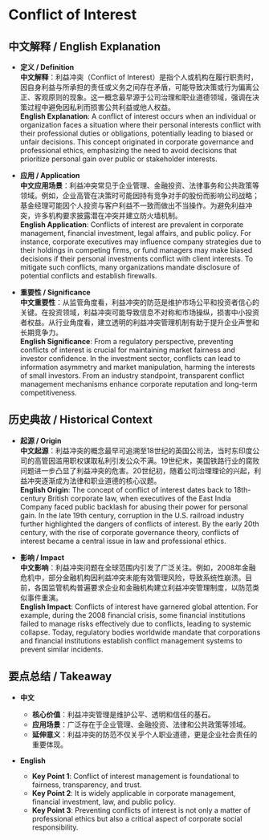 # Conflict of Interest

## 中文解释 / English Explanation

* **定义 / Definition**  
  **中文解释**：利益冲突（Conflict of Interest）是指个人或机构在履行职责时，因自身利益与所承担的责任或义务之间存在矛盾，可能导致决策或行为偏离公正、客观原则的现象。这一概念最早源于公司治理和职业道德领域，强调在决策过程中避免因私利而损害公共利益或他人权益。  
  **English Explanation**: A conflict of interest occurs when an individual or organization faces a situation where their personal interests conflict with their professional duties or obligations, potentially leading to biased or unfair decisions. This concept originated in corporate governance and professional ethics, emphasizing the need to avoid decisions that prioritize personal gain over public or stakeholder interests.

* **应用 / Application**  
  **中文应用场景**：利益冲突常见于企业管理、金融投资、法律事务和公共政策等领域。例如，企业高管在决策时可能因持有竞争对手的股份而影响公司战略；基金经理可能因个人投资与客户利益不一致而做出不当操作。为避免利益冲突，许多机构要求披露潜在冲突并建立防火墙机制。  
  **English Application**: Conflicts of interest are prevalent in corporate management, financial investment, legal affairs, and public policy. For instance, corporate executives may influence company strategies due to their holdings in competing firms, or fund managers may make biased decisions if their personal investments conflict with client interests. To mitigate such conflicts, many organizations mandate disclosure of potential conflicts and establish firewalls.

* **重要性 / Significance**  
  **中文重要性**：从监管角度看，利益冲突的防范是维护市场公平和投资者信心的关键。在投资领域，利益冲突可能导致信息不对称和市场操纵，损害中小投资者权益。从行业角度看，建立透明的利益冲突管理机制有助于提升企业声誉和长期竞争力。  
  **English Significance**: From a regulatory perspective, preventing conflicts of interest is crucial for maintaining market fairness and investor confidence. In the investment sector, conflicts can lead to information asymmetry and market manipulation, harming the interests of small investors. From an industry standpoint, transparent conflict management mechanisms enhance corporate reputation and long-term competitiveness.

## 历史典故 / Historical Context

* **起源 / Origin**  
  **中文起源**：利益冲突的概念最早可追溯至18世纪的英国公司法，当时东印度公司的高管因滥用职权谋取私利引发公众不满。19世纪末，美国铁路行业的腐败问题进一步凸显了利益冲突的危害。20世纪初，随着公司治理理论的兴起，利益冲突逐渐成为法律和职业道德的核心议题。  
  **English Origin**: The concept of conflict of interest dates back to 18th-century British corporate law, when executives of the East India Company faced public backlash for abusing their power for personal gain. In the late 19th century, corruption in the U.S. railroad industry further highlighted the dangers of conflicts of interest. By the early 20th century, with the rise of corporate governance theory, conflicts of interest became a central issue in law and professional ethics.

* **影响 / Impact**  
  **中文影响**：利益冲突问题在全球范围内引发了广泛关注。例如，2008年金融危机中，部分金融机构因利益冲突未能有效管理风险，导致系统性崩溃。目前，各国监管机构普遍要求企业和金融机构建立利益冲突管理制度，以防范类似事件重演。  
  **English Impact**: Conflicts of interest have garnered global attention. For example, during the 2008 financial crisis, some financial institutions failed to manage risks effectively due to conflicts, leading to systemic collapse. Today, regulatory bodies worldwide mandate that corporations and financial institutions establish conflict management systems to prevent similar incidents.

## 要点总结 / Takeaway

* **中文**  
  - **核心价值**：利益冲突管理是维护公平、透明和信任的基石。  
  - **应用场景**：广泛存在于企业管理、金融投资、法律和公共政策等领域。  
  - **延伸意义**：利益冲突的防范不仅关乎个人职业道德，更是企业社会责任的重要体现。  

* **English**  
  - **Key Point 1**: Conflict of interest management is foundational to fairness, transparency, and trust.  
  - **Key Point 2**: It is widely applicable in corporate management, financial investment, law, and public policy.  
  - **Key Point 3**: Preventing conflicts of interest is not only a matter of professional ethics but also a critical aspect of corporate social responsibility.